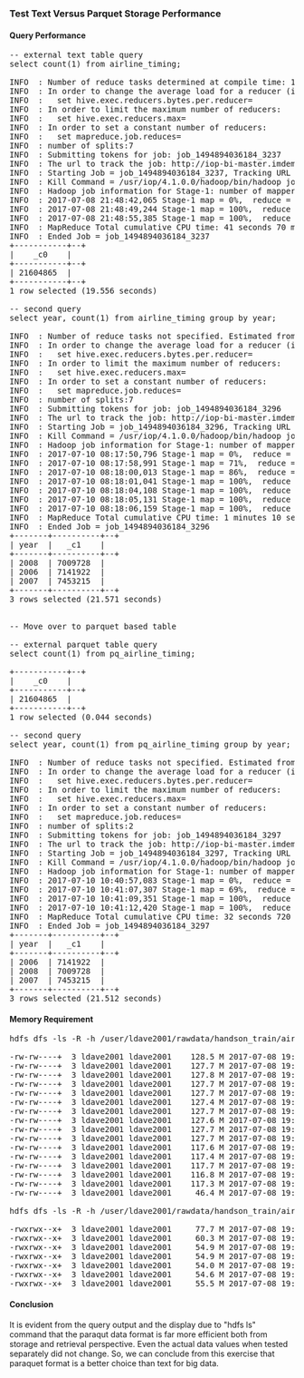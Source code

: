 ### Test Text Versus Parquet Storage Performance

#### Query Performance
<pre>
-- external text table query
select count(1) from airline_timing;

INFO  : Number of reduce tasks determined at compile time: 1
INFO  : In order to change the average load for a reducer (in bytes):
INFO  :   set hive.exec.reducers.bytes.per.reducer=<number>
INFO  : In order to limit the maximum number of reducers:
INFO  :   set hive.exec.reducers.max=<number>
INFO  : In order to set a constant number of reducers:
INFO  :   set mapreduce.job.reduces=<number>
INFO  : number of splits:7
INFO  : Submitting tokens for job: job_1494894036184_3237
INFO  : The url to track the job: http://iop-bi-master.imdemocloud.com:8088/proxy/application_1494894036184_3237/
INFO  : Starting Job = job_1494894036184_3237, Tracking URL = http://iop-bi-master.imdemocloud.com:8088/proxy/application_1494894036184_3237/
INFO  : Kill Command = /usr/iop/4.1.0.0/hadoop/bin/hadoop job  -kill job_1494894036184_3237
INFO  : Hadoop job information for Stage-1: number of mappers: 7; number of reducers: 1
INFO  : 2017-07-08 21:48:42,065 Stage-1 map = 0%,  reduce = 0%
INFO  : 2017-07-08 21:48:49,244 Stage-1 map = 100%,  reduce = 0%, Cumulative CPU 38.36 sec
INFO  : 2017-07-08 21:48:55,385 Stage-1 map = 100%,  reduce = 100%, Cumulative CPU 41.07 sec
INFO  : MapReduce Total cumulative CPU time: 41 seconds 70 msec
INFO  : Ended Job = job_1494894036184_3237
+-----------+--+
|    _c0    |
+-----------+--+
| 21604865  |
+-----------+--+
1 row selected (19.556 seconds)

-- second query
select year, count(1) from airline_timing group by year;

INFO  : Number of reduce tasks not specified. Estimated from input data size: 8
INFO  : In order to change the average load for a reducer (in bytes):
INFO  :   set hive.exec.reducers.bytes.per.reducer=<number>
INFO  : In order to limit the maximum number of reducers:
INFO  :   set hive.exec.reducers.max=<number>
INFO  : In order to set a constant number of reducers:
INFO  :   set mapreduce.job.reduces=<number>
INFO  : number of splits:7
INFO  : Submitting tokens for job: job_1494894036184_3296
INFO  : The url to track the job: http://iop-bi-master.imdemocloud.com:8088/proxy/application_1494894036184_3296/
INFO  : Starting Job = job_1494894036184_3296, Tracking URL = http://iop-bi-master.imdemocloud.com:8088/proxy/application_1494894036184_3296/
INFO  : Kill Command = /usr/iop/4.1.0.0/hadoop/bin/hadoop job  -kill job_1494894036184_3296
INFO  : Hadoop job information for Stage-1: number of mappers: 7; number of reducers: 8
INFO  : 2017-07-10 08:17:50,796 Stage-1 map = 0%,  reduce = 0%
INFO  : 2017-07-10 08:17:58,991 Stage-1 map = 71%,  reduce = 0%, Cumulative CPU 37.2 sec
INFO  : 2017-07-10 08:18:00,013 Stage-1 map = 86%,  reduce = 0%, Cumulative CPU 44.93 sec
INFO  : 2017-07-10 08:18:01,041 Stage-1 map = 100%,  reduce = 0%, Cumulative CPU 53.68 sec
INFO  : 2017-07-10 08:18:04,108 Stage-1 map = 100%,  reduce = 38%, Cumulative CPU 60.29 sec
INFO  : 2017-07-10 08:18:05,131 Stage-1 map = 100%,  reduce = 75%, Cumulative CPU 66.05 sec
INFO  : 2017-07-10 08:18:06,159 Stage-1 map = 100%,  reduce = 100%, Cumulative CPU 70.92 sec
INFO  : MapReduce Total cumulative CPU time: 1 minutes 10 seconds 920 msec
INFO  : Ended Job = job_1494894036184_3296
+-------+----------+--+
| year  |   _c1    |
+-------+----------+--+
| 2008  | 7009728  |
| 2006  | 7141922  |
| 2007  | 7453215  |
+-------+----------+--+
3 rows selected (21.571 seconds)


-- Move over to parquet based table

-- external parquet table query
select count(1) from pq_airline_timing;

+-----------+--+
|    _c0    |
+-----------+--+
| 21604865  |
+-----------+--+
1 row selected (0.044 seconds)

-- second query
select year, count(1) from pq_airline_timing group by year;

INFO  : Number of reduce tasks not specified. Estimated from input data size: 2
INFO  : In order to change the average load for a reducer (in bytes):
INFO  :   set hive.exec.reducers.bytes.per.reducer=<number>
INFO  : In order to limit the maximum number of reducers:
INFO  :   set hive.exec.reducers.max=<number>
INFO  : In order to set a constant number of reducers:
INFO  :   set mapreduce.job.reduces=<number>
INFO  : number of splits:2
INFO  : Submitting tokens for job: job_1494894036184_3297
INFO  : The url to track the job: http://iop-bi-master.imdemocloud.com:8088/proxy/application_1494894036184_3297/
INFO  : Starting Job = job_1494894036184_3297, Tracking URL = http://iop-bi-master.imdemocloud.com:8088/proxy/application_1494894036184_3297/
INFO  : Kill Command = /usr/iop/4.1.0.0/hadoop/bin/hadoop job  -kill job_1494894036184_3297
INFO  : Hadoop job information for Stage-1: number of mappers: 2; number of reducers: 2
INFO  : 2017-07-10 10:40:57,083 Stage-1 map = 0%,  reduce = 0%
INFO  : 2017-07-10 10:41:07,307 Stage-1 map = 69%,  reduce = 0%, Cumulative CPU 25.07 sec
INFO  : 2017-07-10 10:41:09,351 Stage-1 map = 100%,  reduce = 0%, Cumulative CPU 27.93 sec
INFO  : 2017-07-10 10:41:12,420 Stage-1 map = 100%,  reduce = 100%, Cumulative CPU 32.72 sec
INFO  : MapReduce Total cumulative CPU time: 32 seconds 720 msec
INFO  : Ended Job = job_1494894036184_3297
+-------+----------+--+
| year  |   _c1    |
+-------+----------+--+
| 2006  | 7141922  |
| 2008  | 7009728  |
| 2007  | 7453215  |
+-------+----------+--+
3 rows selected (21.512 seconds)
</pre>

#### Memory Requirement
<pre>
hdfs dfs -ls -R -h /user/ldave2001/rawdata/handson_train/airline_performance/flights_processed/

-rw-rw----+  3 ldave2001 ldave2001    128.5 M 2017-07-08 19:17 /user/ldave2001/rawdata/handson_train/airline_performance/flights_processed/part-m-00000
-rw-rw----+  3 ldave2001 ldave2001    127.7 M 2017-07-08 19:17 /user/ldave2001/rawdata/handson_train/airline_performance/flights_processed/part-m-00001
-rw-rw----+  3 ldave2001 ldave2001    127.8 M 2017-07-08 19:17 /user/ldave2001/rawdata/handson_train/airline_performance/flights_processed/part-m-00002
-rw-rw----+  3 ldave2001 ldave2001    127.7 M 2017-07-08 19:17 /user/ldave2001/rawdata/handson_train/airline_performance/flights_processed/part-m-00003
-rw-rw----+  3 ldave2001 ldave2001    127.7 M 2017-07-08 19:17 /user/ldave2001/rawdata/handson_train/airline_performance/flights_processed/part-m-00004
-rw-rw----+  3 ldave2001 ldave2001    127.4 M 2017-07-08 19:17 /user/ldave2001/rawdata/handson_train/airline_performance/flights_processed/part-m-00005
-rw-rw----+  3 ldave2001 ldave2001    127.7 M 2017-07-08 19:17 /user/ldave2001/rawdata/handson_train/airline_performance/flights_processed/part-m-00006
-rw-rw----+  3 ldave2001 ldave2001    127.6 M 2017-07-08 19:17 /user/ldave2001/rawdata/handson_train/airline_performance/flights_processed/part-m-00007
-rw-rw----+  3 ldave2001 ldave2001    127.7 M 2017-07-08 19:17 /user/ldave2001/rawdata/handson_train/airline_performance/flights_processed/part-m-00008
-rw-rw----+  3 ldave2001 ldave2001    127.7 M 2017-07-08 19:17 /user/ldave2001/rawdata/handson_train/airline_performance/flights_processed/part-m-00009
-rw-rw----+  3 ldave2001 ldave2001    117.6 M 2017-07-08 19:17 /user/ldave2001/rawdata/handson_train/airline_performance/flights_processed/part-m-00010
-rw-rw----+  3 ldave2001 ldave2001    117.4 M 2017-07-08 19:17 /user/ldave2001/rawdata/handson_train/airline_performance/flights_processed/part-m-00011
-rw-rw----+  3 ldave2001 ldave2001    117.7 M 2017-07-08 19:17 /user/ldave2001/rawdata/handson_train/airline_performance/flights_processed/part-m-00012
-rw-rw----+  3 ldave2001 ldave2001    116.8 M 2017-07-08 19:17 /user/ldave2001/rawdata/handson_train/airline_performance/flights_processed/part-m-00013
-rw-rw----+  3 ldave2001 ldave2001    117.3 M 2017-07-08 19:17 /user/ldave2001/rawdata/handson_train/airline_performance/flights_processed/part-m-00014
-rw-rw----+  3 ldave2001 ldave2001     46.4 M 2017-07-08 19:17 /user/ldave2001/rawdata/handson_train/airline_performance/flights_processed/part-m-00015

hdfs dfs -ls -R -h /user/ldave2001/rawdata/handson_train/airline_performance/flights_parquet/

-rwxrwx--x+  3 ldave2001 ldave2001     77.7 M 2017-07-08 19:27 /user/ldave2001/rawdata/handson_train/airline_performance/flights_parquet/000000_0
-rwxrwx--x+  3 ldave2001 ldave2001     60.3 M 2017-07-08 19:26 /user/ldave2001/rawdata/handson_train/airline_performance/flights_parquet/000001_0
-rwxrwx--x+  3 ldave2001 ldave2001     54.9 M 2017-07-08 19:26 /user/ldave2001/rawdata/handson_train/airline_performance/flights_parquet/000002_0
-rwxrwx--x+  3 ldave2001 ldave2001     54.9 M 2017-07-08 19:26 /user/ldave2001/rawdata/handson_train/airline_performance/flights_parquet/000003_0
-rwxrwx--x+  3 ldave2001 ldave2001     54.0 M 2017-07-08 19:26 /user/ldave2001/rawdata/handson_train/airline_performance/flights_parquet/000004_0
-rwxrwx--x+  3 ldave2001 ldave2001     54.6 M 2017-07-08 19:26 /user/ldave2001/rawdata/handson_train/airline_performance/flights_parquet/000005_0
-rwxrwx--x+  3 ldave2001 ldave2001     55.5 M 2017-07-08 19:26 /user/ldave2001/rawdata/handson_train/airline_performance/flights_parquet/000006_0
</pre>

#### Conclusion
It is evident from the query output and the display due to "hdfs ls" command that the paraqut data format is far more efficient both from storage and retrieval perspective. Even the actual data values when tested separately did not change. So, we can conclude from this exercise that paraquet format is a better choice than text for big data.
